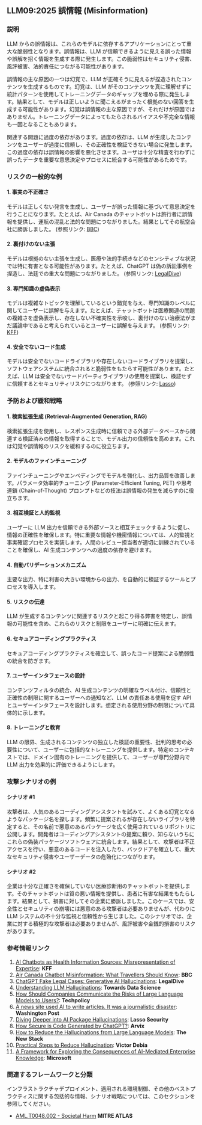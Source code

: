 ## LLM09:2025 誤情報 (Misinformation)

### 説明

LLM からの誤情報は、これらのモデルに依存するアプリケーションにとって重大な脆弱性となります。誤情報は、LLM が信頼できるように見える誤った情報や誤解を招く情報を生成する際に発生します。この脆弱性はセキュリティ侵害、風評被害、法的責任につながる可能性があります。

誤情報の主な原因の一つは幻覚で、LLM が正確そうに見えるが捏造されたコンテンツを生成するものです。幻覚は、LLM がそのコンテンツを真に理解せずに統計パターンを使用してトレーニングデータのギャップを埋める際に発生します。結果として、モデルは正しいように聞こえるがまったく根拠のない回答を生成する可能性があります。幻覚は誤情報の主な原因ですが、それだけが原因ではありません。トレーニングデータによってもたらされるバイアスや不完全な情報も一因となることもあります。

関連する問題に過度の依存があります。過度の依存は、LLM が生成したコンテンツをユーザーが過度に信頼し、その正確性を検証できない場合に発生します。この過度の依存は誤情報の影響を悪化させます。ユーザは十分な精査を行わずに誤ったデータを重要な意思決定やプロセスに統合する可能性があるためです。

### リスクの一般的な例

#### 1. 事実の不正確さ
  モデルは正しくない発言を生成し、ユーザーが誤った情報に基づいて意思決定を行うことになります。たとえば、Air Canada のチャットボットは旅行者に誤情報を提供し、運航の混乱と法的な問題につながりました。結果としてその航空会社に勝訴しました。
  (参照リンク: [BBC](https://www.bbc.com/travel/article/20240222-air-canada-chatbot-misinformation-what-travellers-should-know))
#### 2. 裏付けのない主張
  モデルは根拠のない主張を生成し、医療や法的手続きなどのセンシティブな状況では特に有害となる可能性があります。たとえば、ChatGPT は偽の訴訟事例を捏造し、法廷での重大な問題につながりました。
  (参照リンク: [LegalDive](https://www.legaldive.com/news/chatgpt-fake-legal-cases-generative-ai-hallucinations/651557/))
#### 3. 専門知識の虚偽表示
  モデルは複雑なトピックを理解しているという錯覚を与え、専門知識のレベルに関してユーザーに誤解を与えます。たとえば、チャットボットは医療関連の問題の複雑さを虚偽表示し、存在しない不確実性を示唆し、裏付けのない治療法がまだ議論中であると考えられているとユーザーに誤解を与えます。
  (参照リンク: [KFF](https://www.kff.org/health-misinformation-monitor/volume-05/))
#### 4. 安全でないコード生成
  モデルは安全でないコードライブラリや存在しないコードライブラリを提案し、ソフトウェアシステムに統合されると脆弱性をもたらす可能性があります。たとえば、LLM は安全でないサードパーティライブラリの使用を提案し、検証せずに信頼するとセキュリティリスクにつながります。
  (参照リンク: [Lasso](https://www.lasso.security/blog/ai-package-hallucinations))

### 予防および緩和戦略

#### 1. 検索拡張生成 (Retrieval-Augmented Generation, RAG)
  検索拡張生成を使用し、レスポンス生成時に信頼できる外部データベースから関連する検証済みの情報を取得することで、モデル出力の信頼性を高めます。これは幻覚や誤情報のリスクを緩和するのに役立ちます。
#### 2. モデルのファインチューニング
  ファインチューニングやエンベディングでモデルを強化し、出力品質を改善します。パラメータ効率的チューニング (Parameter-Efficient Tuning, PET) や思考連鎖 (Chain-of-Thought) プロンプトなどの技法は誤情報の発生を減らすのに役立ちます。
#### 3. 相互検証と人的監視
  ユーザーに LLM 出力を信頼できる外部ソースと相互チェックするように促し、情報の正確性を確保します。特に重要な情報や機密情報については、人的監視と事実確認プロセスを実装します。人間のレビュー担当者が適切に訓練されていることを確保し、AI 生成コンテンツへの過度の依存を避けます。
#### 4. 自動バリデーションメカニズム
  主要な出力、特に利害の大きい環境からの出力、を自動的に検証するツールとプロセスを導入します。
#### 5. リスクの伝達
  LLM が生成するコンテンツに関連するリスクと起こり得る弊害を特定し、誤情報の可能性を含め、これらのリスクと制限をユーザーに明確に伝えます。
#### 6. セキュアコーディングプラクティス
  セキュアコーディングプラクティスを確立して、誤ったコード提案による脆弱性の統合を防ぎます。
#### 7. ユーザーインタフェースの設計
  コンテンツフィルタの統合、AI 生成コンテンツの明確なラベル付け、信頼性と正確性の制限に関するユーザーへの通知など、LLM の責任ある使用を促す API とユーザーインタフェースを設計します。想定される使用分野の制限について具体的に示します。
#### 8. トレーニングと教育
  LLM の限界、生成されるコンテンツの独立した検証の重要性、批判的思考の必要性について、ユーザーに包括的なトレーニングを提供します。特定のコンテキストでは、ドメイン固有のトレーニングを提供して、ユーザーが専門分野内で LLM 出力を効果的に評価できるようにします。

### 攻撃シナリオの例

#### シナリオ #1
  攻撃者は、人気のあるコーディングアシスタントを試みて、よくある幻覚となるようなパッケージ名を探します。頻繁に提案されるが存在しないライブラリを特定すると、その名前で悪意のあるパッケージを広く使用されているリポジトリに公開します。開発者はコーディングアシスタントの提案に頼り、知らないうちにこれらの偽装パッケージソフトウェアに統合します。結果として、攻撃者は不正アクセスを行い、悪意のあるコードを注入したり、バックドアを確立して、重大なセキュリティ侵害やユーザーデータの危殆化につながります。
#### シナリオ #2
  企業は十分な正確さを確保していない医療診断用のチャットボットを提供します。そのチャットボットは質の悪い情報を提供し、患者に有害な結果をもたらします。結果として、損害に対してその企業に勝訴しました。このケースでは、安全性とセキュリティの崩壊には悪意のある攻撃者は必要ありませんが、代わりに LLM システムの不十分な監視と信頼性から生じました。このシナリオでは、企業に対する積極的な攻撃者は必要ありませんが、風評被害や金銭的損害のリスクがあります。

### 参考情報リンク

1. [AI Chatbots as Health Information Sources: Misrepresentation of Expertise](https://www.kff.org/health-misinformation-monitor/volume-05/): **KFF**
2. [Air Canada Chatbot Misinformation: What Travellers Should Know](https://www.bbc.com/travel/article/20240222-air-canada-chatbot-misinformation-what-travellers-should-know): **BBC**
3. [ChatGPT Fake Legal Cases: Generative AI Hallucinations](https://www.legaldive.com/news/chatgpt-fake-legal-cases-generative-ai-hallucinations/651557/): **LegalDive**
4. [Understanding LLM Hallucinations](https://towardsdatascience.com/llm-hallucinations-ec831dcd7786): **Towards Data Science**
5. [How Should Companies Communicate the Risks of Large Language Models to Users?](https://techpolicy.press/how-should-companies-communicate-the-risks-of-large-language-models-to-users/): **Techpolicy**
6. [A news site used AI to write articles. It was a journalistic disaster](https://www.washingtonpost.com/media/2023/01/17/cnet-ai-articles-journalism-corrections/): **Washington Post**
7. [Diving Deeper into AI Package Hallucinations](https://www.lasso.security/blog/ai-package-hallucinations): **Lasso Security**
8. [How Secure is Code Generated by ChatGPT?](https://arxiv.org/abs/2304.09655): **Arvix**
9. [How to Reduce the Hallucinations from Large Language Models](https://thenewstack.io/how-to-reduce-the-hallucinations-from-large-language-models/): **The New Stack**
10. [Practical Steps to Reduce Hallucination](https://newsletter.victordibia.com/p/practical-steps-to-reduce-hallucination): **Victor Debia**
11. [A Framework for Exploring the Consequences of AI-Mediated Enterprise Knowledge](https://www.microsoft.com/en-us/research/publication/a-framework-for-exploring-the-consequences-of-ai-mediated-enterprise-knowledge-access-and-identifying-risks-to-workers/): **Microsoft**

### 関連するフレームワークと分類

インフラストラクチャデプロイメント、適用される環境制御、その他のベストプラクティスに関する包括的な情報、シナリオ戦略については、このセクションを参照してください。

- [AML.T0048.002 - Societal Harm](https://atlas.mitre.org/techniques/AML.T0048) **MITRE ATLAS**
